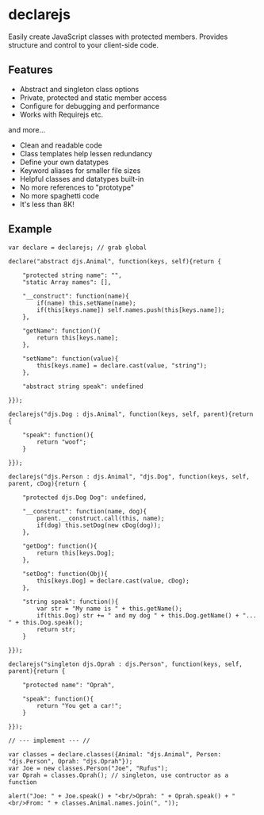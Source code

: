 # declarejs
Easily create JavaScript classes with protected members.  Provides structure and control to your client-side code.

## Features
- Abstract and singleton class options
- Private, protected and static member access
- Configure for debugging and performance
- Works with Requirejs etc.

and more...
- Clean and readable code
- Class templates help lessen redundancy
- Define your own datatypes
- Keyword aliases for smaller file sizes
- Helpful classes and datatypes built-in
- No more references to "prototype"
- No more spaghetti code
- It's less than 8K!

## Example
```
var declare = declarejs; // grab global

declare("abstract djs.Animal", function(keys, self){return {

	"protected string name": "",
	"static Array names": [],

	"__construct": function(name){
		if(name) this.setName(name);
		if(this[keys.name]) self.names.push(this[keys.name]);
	},

	"getName": function(){
		return this[keys.name];
	},
	
	"setName": function(value){
		this[keys.name] = declare.cast(value, "string");
	},
	
	"abstract string speak": undefined
	
}});

declarejs("djs.Dog : djs.Animal", function(keys, self, parent){return {

	"speak": function(){
		return "woof";
	}

}});

declarejs("djs.Person : djs.Animal", "djs.Dog", function(keys, self, parent, cDog){return {

	"protected djs.Dog Dog": undefined,

	"__construct": function(name, dog){
		parent.__construct.call(this, name);
		if(dog) this.setDog(new cDog(dog));
	},

	"getDog": function(){
		return this[keys.Dog];
	},

	"setDog": function(Obj){
		this[keys.Dog] = declare.cast(value, cDog);
	},

	"string speak": function(){
		var str = "My name is " + this.getName();
		if(this.Dog) str += " and my dog " + this.Dog.getName() + "... " + this.Dog.speak();
		return str;
	}

}});

declarejs("singleton djs.Oprah : djs.Person", function(keys, self, parent){return {

	"protected name": "Oprah",

	"speak": function(){
		return "You get a car!";
	}

}});

// --- implement --- //

var classes = declare.classes({Animal: "djs.Animal", Person: "djs.Person", Oprah: "djs.Oprah"});
var Joe = new classes.Person("Joe", "Rufus");
var Oprah = classes.Oprah(); // singleton, use contructor as a function

alert("Joe: " + Joe.speak() + "<br/>Oprah: " + Oprah.speak() + "<br/>From: " + classes.Animal.names.join(", "));
```
